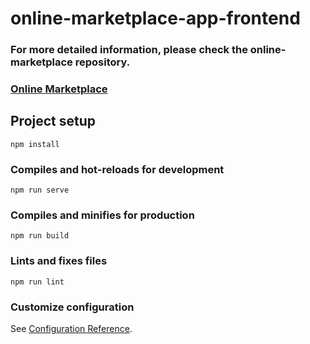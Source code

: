 # online-marketplace-app-frontend
### For more detailed information, please check the online-marketplace repository.
### [Online Marketplace](https://github.com/bugrates0/online-marketplace)





## Project setup
```
npm install
```

### Compiles and hot-reloads for development
```
npm run serve
```

### Compiles and minifies for production
```
npm run build
```

### Lints and fixes files
```
npm run lint
```

### Customize configuration
See [Configuration Reference](https://cli.vuejs.org/config/).
